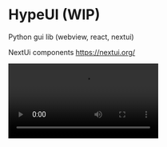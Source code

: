 # HypeUI (WIP)

Python gui lib (webview, react, nextui)

NextUi components
https://nextui.org/

<video src="https://raw.githubusercontent.com/username/repository/branch/path/to/video.mp4"></video>

